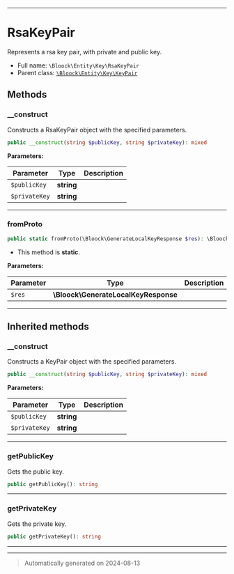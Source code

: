 ***

# RsaKeyPair

Represents a rsa key pair, with private and public key.



* Full name: `\Bloock\Entity\Key\RsaKeyPair`
* Parent class: [`\Bloock\Entity\Key\KeyPair`](./KeyPair.md)




## Methods


### __construct

Constructs a RsaKeyPair object with the specified parameters.

```php
public __construct(string $publicKey, string $privateKey): mixed
```








**Parameters:**

| Parameter | Type | Description |
|-----------|------|-------------|
| `$publicKey` | **string** |  |
| `$privateKey` | **string** |  |





***

### fromProto



```php
public static fromProto(\Bloock\GenerateLocalKeyResponse $res): \Bloock\Entity\Key\RsaKeyPair
```



* This method is **static**.




**Parameters:**

| Parameter | Type | Description |
|-----------|------|-------------|
| `$res` | **\Bloock\GenerateLocalKeyResponse** |  |





***


## Inherited methods


### __construct

Constructs a KeyPair object with the specified parameters.

```php
public __construct(string $publicKey, string $privateKey): mixed
```








**Parameters:**

| Parameter | Type | Description |
|-----------|------|-------------|
| `$publicKey` | **string** |  |
| `$privateKey` | **string** |  |





***

### getPublicKey

Gets the public key.

```php
public getPublicKey(): string
```












***

### getPrivateKey

Gets the private key.

```php
public getPrivateKey(): string
```












***


***
> Automatically generated on 2024-08-13
